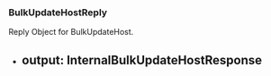 ### BulkUpdateHostReply
Reply Object for BulkUpdateHost.

- output: InternalBulkUpdateHostResponse
  - 
